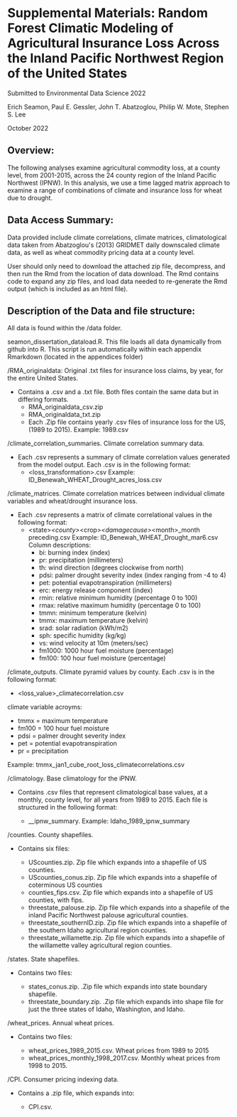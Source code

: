 # Supplemental Materials: Random Forest Climatic Modeling of Agricultural Insurance Loss Across the Inland Pacific Northwest Region of the United States

Submitted to Environmental Data Science 2022

Erich Seamon, Paul E. Gessler, John T. Abatzoglou, Philip W. Mote, Stephen S. Lee

October 2022

## Overview:

The following analyses examine agricultural commodity loss, at a county level, from 2001-2015, across the 24 county region of the Inland Pacific Northwest (IPNW). In this analysis, we use a time lagged matrix approach to examine a range of combinations of climate and insurance loss for wheat due to drought.

## Data Access Summary:

Data provided include climate correlations, climate matrices, climatological data taken from Abatzoglou's (2013) GRIDMET daily downscaled climate data, as well as wheat commodity pricing data at a county level.

User should only need to download the attached zip file, decompress, and then run the Rmd from the location of data download.  The Rmd contains code to expand any zip files, and load data needed to re-generate the Rmd output (which is included as an html file).

## Description of the Data and file structure:

All data is found within the /data folder. 

seamon_dissertation_dataload.R. This file loads all data dynamically from github into R. This script is run automatically within each appendix Rmarkdown (located in the appendices folder)

/RMA_originaldata: Original .txt files for insurance loss claims, by year, for the entire United States.

 - Contains a .csv and a .txt file. Both files contain the same data but in differing formats.
   - RMA_originaldata_csv.zip
   - RMA_originaldata_txt.zip 
   - Each .Zip file contains yearly .csv files of insurance loss for the US, (1989 to 2015). Example: 1989.csv

/climate_correlation_summaries. Climate correlation summary data.

 - Each .csv represents a summary of climate correlation values generated from the model output. Each .csv is in the following format:
   - <state>_<county>_<crop>_<damagecause>_<loss_transformation>.csv
   Example: ID_Benewah_WHEAT_Drought_acres_loss.csv

/climate_matrices. Climate correlation matrices between individual climate variables and wheat/drought insurance loss. 

 - Each .csv represents a matrix of climate correlational values in the following format:
   - &lt;state&gt;_&lt;county&gt;_&lt;crop&gt;_&lt;damagecause&gt;_&lt;month&gt;_month preceding.csv
   Example: ID_Benewah_WHEAT_Drought_mar6.csv
   Column descriptions:
     - bi: burning index (index)
     - pr: precipitation (millimeters)
     - th: wind direction (degrees clockwise from north)
     - pdsi: palmer drought severity index (index ranging from -4 to 4)
     - pet: potential evapotranspiration (millimeters)
     - erc: energy release component (index)
     - rmin: relative minimum humidity (percentage 0 to 100)
     - rmax: relative maximum humidity (percentage 0 to 100)
     - tmmn: minimum temperature (kelvin)
     - tmmx: maximum temperature (kelvin)
     - srad: solar radiation (kWh/m2)
     - sph: specific humidity (kg/kg)
     - vs: wind velocity at 10m (meters/sec)
     - fm1000: 1000 hour fuel moisture (percentage)
     - fm100: 100 hour fuel moisture (percentage)
     
/climate_outputs. Climate pyramid values by county.  Each .csv is in the following format:

 - <climate variable>_<month><months preceding>_<loss_value>_climatecorrelation.csv
 
 climate variable acroyms:
 
   - tmmx = maximum temperature
   - fm100 = 100 hour fuel moisture
   - pdsi = palmer drought severity index
   - pet = potential evapotranspiration
   - pr = precipitation
  
   Example: tmmx_jan1_cube_root_loss_climatecorrelations.csv
  
/climatology. Base climatology for the iPNW.

 - Contains .csv files that represent climatological base values, at a monthly, county level, for all years from 1989 to 2015.  Each file is structured in   the following format:

   - <state>_<year>_ipnw_summary.  Example: Idaho_1989_ipnw_summary

/counties. County shapefiles.

 - Contains six files:
 
   - UScounties.zip. Zip file which expands into a shapefile of US counties.
   - UScounties_conus.zip. Zip file which expands into a shapefile of coterminous US counties 
   - counties_fips.csv.  Zip file which expands into a shapefile of US counties, with fips.
   - threestate_palouse.zip.  Zip file which expands into a shapefile of the inland Pacific Northwest palouse agricultural counties.
   - threestate_southernID.zip.  Zip file which expands into a shapefile of the southern Idaho agricultural region counties.
   - threestate_willamette.zip.  Zip file which expands into a shapefile of the willamette valley agricultural region counties.

/states. State shapefiles.

- Contains two files:
  
  - states_conus.zip.  .Zip file which expands into state boundary shapefile.
  - threestate_boundary.zip. .Zip file which expands into shape file for just the three states of Idaho, Washington, and Idaho.

/wheat_prices. Annual wheat prices.

- Contains two files:
  
  - wheat_prices_1989_2015.csv.  Wheat prices from 1989 to 2015
  - wheat_prices_monthly_1998_2017.csv.  Monthly wheat prices from 1998 to 2015.

/CPI. Consumer pricing indexing data.  

- Contains a .zip file, which expands into:
 
  - CPI.csv.

